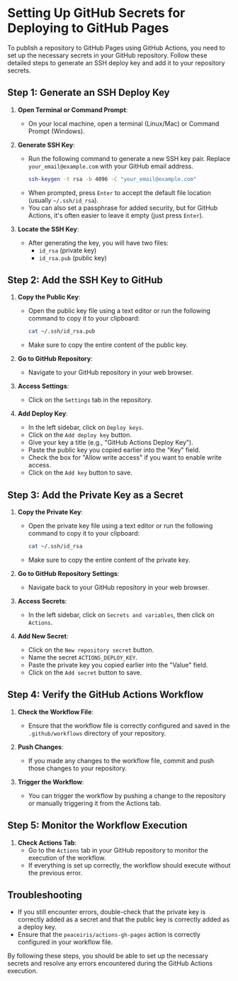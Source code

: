 # Setting Up GitHub Secrets for Deploying to GitHub Pages

To publish a repository to GitHub Pages using GitHub Actions, you need to set up the necessary secrets in your GitHub repository. Follow these detailed steps to generate an SSH deploy key and add it to your repository secrets.

## Step 1: Generate an SSH Deploy Key

1. **Open Terminal or Command Prompt**:
   - On your local machine, open a terminal (Linux/Mac) or Command Prompt (Windows).

2. **Generate SSH Key**:
   - Run the following command to generate a new SSH key pair. Replace `your_email@example.com` with your GitHub email address.
     ```bash
     ssh-keygen -t rsa -b 4096 -C "your_email@example.com"
     ```
   - When prompted, press `Enter` to accept the default file location (usually `~/.ssh/id_rsa`).
   - You can also set a passphrase for added security, but for GitHub Actions, it's often easier to leave it empty (just press `Enter`).

3. **Locate the SSH Key**:
   - After generating the key, you will have two files:
     - `id_rsa` (private key)
     - `id_rsa.pub` (public key)

## Step 2: Add the SSH Key to GitHub

1. **Copy the Public Key**:
   - Open the public key file using a text editor or run the following command to copy it to your clipboard:
     ```bash
     cat ~/.ssh/id_rsa.pub
     ```
   - Make sure to copy the entire content of the public key.

2. **Go to GitHub Repository**:
   - Navigate to your GitHub repository in your web browser.

3. **Access Settings**:
   - Click on the `Settings` tab in the repository.

4. **Add Deploy Key**:
   - In the left sidebar, click on `Deploy keys`.
   - Click on the `Add deploy key` button.
   - Give your key a title (e.g., "GitHub Actions Deploy Key").
   - Paste the public key you copied earlier into the "Key" field.
   - Check the box for "Allow write access" if you want to enable write access.
   - Click on the `Add key` button to save.

## Step 3: Add the Private Key as a Secret

1. **Copy the Private Key**:
   - Open the private key file using a text editor or run the following command to copy it to your clipboard:
     ```bash
     cat ~/.ssh/id_rsa
     ```
   - Make sure to copy the entire content of the private key.

2. **Go to GitHub Repository Settings**:
   - Navigate back to your GitHub repository in your web browser.

3. **Access Secrets**:
   - In the left sidebar, click on `Secrets and variables`, then click on `Actions`.

4. **Add New Secret**:
   - Click on the `New repository secret` button.
   - Name the secret `ACTIONS_DEPLOY_KEY`.
   - Paste the private key you copied earlier into the "Value" field.
   - Click on the `Add secret` button to save.

## Step 4: Verify the GitHub Actions Workflow

1. **Check the Workflow File**:
   - Ensure that the workflow file is correctly configured and saved in the `.github/workflows` directory of your repository.

2. **Push Changes**:
   - If you made any changes to the workflow file, commit and push those changes to your repository.

3. **Trigger the Workflow**:
   - You can trigger the workflow by pushing a change to the repository or manually triggering it from the Actions tab.

## Step 5: Monitor the Workflow Execution

1. **Check Actions Tab**:
   - Go to the `Actions` tab in your GitHub repository to monitor the execution of the workflow.
   - If everything is set up correctly, the workflow should execute without the previous error.

## Troubleshooting

- If you still encounter errors, double-check that the private key is correctly added as a secret and that the public key is correctly added as a deploy key.
- Ensure that the `peaceiris/actions-gh-pages` action is correctly configured in your workflow file.

By following these steps, you should be able to set up the necessary secrets and resolve any errors encountered during the GitHub Actions execution.
